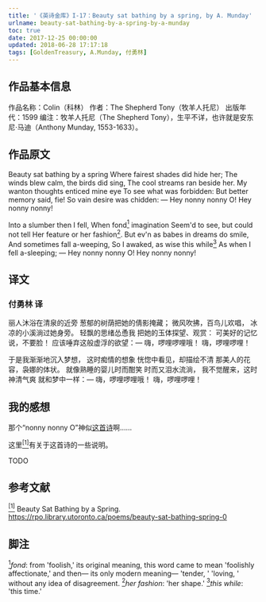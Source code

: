 ```yaml
---
title: '《英诗金库》I-17：Beauty sat bathing by a spring, by A. Munday'
urlname: beauty-sat-bathing-by-a-spring-by-a-munday
toc: true
date: 2017-12-25 00:00:00
updated: 2018-06-28 17:17:18
tags: [GoldenTreasury, A.Munday, 付勇林]
---
```


## 作品基本信息

作品名称：Colin（科林）
作者：The Shepherd Tony（牧羊人托尼）
出版年代：1599
编注：牧羊人托尼（The Shepherd Tony），生平不详，也许就是安东尼·马迪（Anthony Munday, 1553-1633）。

## 作品原文

Beauty sat bathing by a spring
Where fairest shades did hide her;
The winds blew calm, the birds did sing,
The cool streams ran beside her.
My wanton thoughts enticed mine eye
To see what was forbidden:
But better memory said, fie!
So vain desire was chidden: —
Hey nonny nonny O!
Hey nonny nonny!

Into a slumber then I fell,
When fond<a href="#note1" id="note1ref"><sup>1</sup></a> imagination
Seem'd to see, but could not tell
Her feature or her fashion<a href="#note2" id="note2ref"><sup>2</sup></a>.
But ev'n as babes in dreams do smile,
And sometimes fall a-weeping,
So I awaked, as wise this while<a href="#note3" id="note3ref"><sup>3</sup></a>
As when I fell a-sleeping; —
Hey nonny nonny O!
Hey nonny nonny!

## 译文
### 付勇林 译
丽人沐浴在清泉的近旁
葱郁的树荫把她的倩影掩藏；
微风吹拂，百鸟儿欢唱，
冰凉的小溪淌过她身旁。
轻飘的思绪怂恿我
把她的玉体探望、观赏：
可美好的记忆说，不要脸！
应该唾弃这般虚浮的欲望：—
嗨，啰哩啰哩哦！
嗨，啰哩啰哩！

于是我渐渐地沉入梦想，
这时痴情的想象
恍惚中看见，却描绘不清
那美人的花容，袅娜的体状。
就像熟睡的婴儿时而酣笑
时而又泪水流淌，
我不觉醒来，这时神清气爽
就和梦中一样：—
嗨，啰哩啰哩哦！
嗨，啰哩啰哩！

## 我的感想

那个“nonny nonny O”神似[这首诗](/post/it-was-a-lover-and-his-lass-by-w-shakespeare)啊……

这里<a href="#bib1" id="bib1ref"><sup>[1]</sup></a>有关于这首诗的一些说明。

TODO

## 参考文献
<a id="bib1" href="#bib1ref"><sup>[1]</sup></a> Beauty Sat Bathing by a Spring. <https://rpo.library.utoronto.ca/poems/beauty-sat-bathing-spring-0>

## 脚注
<a id="note1" href="#note1ref"><sup>1</sup></a>*fond*: from 'foolish,' its original meaning, this word came to mean 'foolishly affectionate,' and then— its only modern meaning— 'tender, ' 'loving, ' without any idea of disagreement.
<a id="note2" href="#note2ref"><sup>2</sup></a>*her fashion*: 'her shape.'
<a id="note3" href="#note3ref"><sup>3</sup></a>*this while*: 'this time.'
